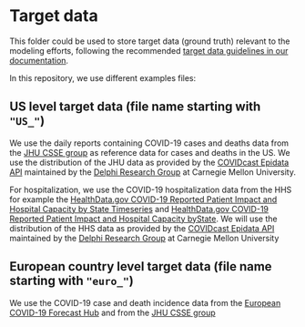 # Target data

This folder could be used to store target data (ground truth) relevant to the 
modeling efforts, following the recommended [target data guidelines in our documentation](https://hubverse.io/en/latest/format/target-data.html).

In this repository, we use different examples files:

## US level target data (file name starting with `"US_"`)

We use the daily reports containing COVID-19 cases and deaths data from the 
[JHU CSSE group](https://coronavirus.jhu.edu/map.html) as reference data for 
cases and deaths in the US. We use the distribution of the JHU data as provided 
by the 
[COVIDcast Epidata API](https://cmu-delphi.github.io/delphi-epidata/api/covidcast-signals/jhu-csse.html)
maintained by the [Delphi Research Group](https://delphi.cmu.edu/about/)
at Carnegie Mellon University.

For hospitalization, we use the COVID-19 hospitalization data from the HHS for 
example the 
[HealthData.gov COVID-19 Reported Patient Impact and Hospital Capacity by State Timeseries](https://healthdata.gov/Hospital/COVID-19-Reported-Patient-Impact-and-Hospital-Capa/g62h-syeh)
and 
[HealthData.gov COVID-19 Reported Patient Impact and Hospital Capacity byState](https://healthdata.gov/dataset/COVID-19-Reported-Patient-Impact-and-Hospital-Capa/6xf2-c3ie).
We will use the distribution of the HHS data as provided by the
[COVIDcast Epidata API](https://cmu-delphi.github.io/delphi-epidata/api/covidcast-signals/hhs.html)
maintained by the [Delphi Research Group](https://delphi.cmu.edu/about/)
at Carnegie Mellon University

## European country level target data (file name starting with `"euro_"`)

We use the COVID-19 case and death incidence data from the 
[European COVID-19 Forecast Hub](https://github.com/covid19-forecast-hub-europe/covid19-forecast-hub-europe/tree/main/data-truth) and from the 
[JHU CSSE group](https://coronavirus.jhu.edu/map.html)

